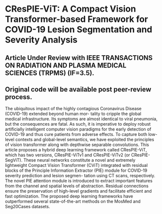 # CResPIE-ViT: A Compact Vision Transformer-based Framework for COVID-19 Lesion Segmentation and Severity Analysis

## Article Under Review with IEEE TRANSACTIONS ON RADIATION AND PLASMA MEDICAL SCIENCES (TRPMS) (IF=3.5).
## Original code will be available post peer-review process.

The ubiquitous impact of the highly contagious
Coronavirus Disease (COVID-19) extended beyond human mor-
tality to cripple the global medical infrastructure. Its symptoms
are almost identical to viral pneumonia, but the consequences
are fatal. As such, it is imperative to deploy robust artificially
intelligent computer vision paradigms for the early detection
of COVID-19 and thus cure patients from adverse effects. To
capture both low-level contexts and global-level semantics, we
have exploited the principles of vision transformer along with
depthwise separable convolutions. This article proposes a hybrid
deep learning framework called CResPIE-ViT, which has two
versions, CResPIE-ViTv1 and CResPIE-ViTv2 (or CResPIE-
SegViT). These neural networks constitute a novel and extremely
lightweight Compact Vision Transformer (CViT) integrated with
residual blocks of the Principle Information Extractor (PIE)
module for COVID-19 severity prediction and lesion segmen-
tation using CT scans, respectively. The novel PIE attention
module is introduced to extract important features from the
channel and spatial levels of abstraction. Residual connections
ensure the preservation of high-level gradients and facilitate
efficient and fast optimization. The proposed deep learning
frameworks have outperformed several state-of-the-art methods
on the MosMed and Seg20Cases datasets.


